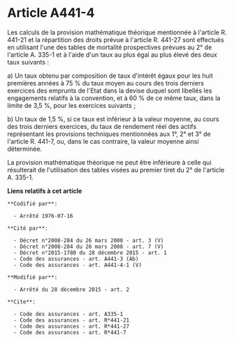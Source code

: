 # Article A441-4

Les calculs de la provision mathématique théorique mentionnée à l'article R. 441-21 et la répartition des droits prévue à
l'article R. 441-27 sont effectués en utilisant l'une des tables de mortalité prospectives prévues au 2° de l'article A.
335-1 et à l'aide d'un taux au plus égal au plus élevé des deux taux suivants : 

a) Un taux obtenu par composition de taux d'intérêt égaux pour les huit premières années à 75 % du taux moyen au cours des
trois derniers exercices des emprunts de l'Etat dans la devise duquel sont libellés les engagements relatifs à la convention,
et à 60 % de ce même taux, dans la limite de 3,5 %, pour les exercices suivants ; 

b) Un taux de 1,5 %, si ce taux est inférieur à la valeur moyenne, au cours des trois derniers exercices, du taux de
rendement réel des actifs représentant les provisions techniques mentionnées aux 1°, 2° et 3° de l'article R. 441-7, ou, dans
le cas contraire, la valeur moyenne ainsi déterminée. 

La provision mathématique théorique ne peut être inférieure à celle qui résulterait de l'utilisation des tables visées au
premier tiret du 2° de l'article A. 335-1.

**Liens relatifs à cet article**

	**Codifié par**:

	  - Arrêté 1976-07-16

	**Cité par**:

	  - Décret n°2008-284 du 26 mars 2008 - art. 3 (V)
	  - Décret n°2008-284 du 26 mars 2008 - art. 7 (V)
	  - Décret n°2015-1780 du 28 décembre 2015 - art. 1
	  - Code des assurances - art. A441-3 (Ab)
	  - Code des assurances - art. A441-4-1 (V)

	**Modifié par**:

	  - Arrêté du 28 décembre 2015 - art. 2

	**Cite**:

	  - Code des assurances - art. A335-1
	  - Code des assurances - art. R*441-21
	  - Code des assurances - art. R*441-27
	  - Code des assurances - art. R*441-7
